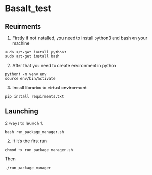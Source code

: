 # Basalt_test
## Reuirments
1. Firstly if not installed, you need to install python3 and bash on your machine
```
sudo apt-get install python3
sudo apt-get install bash
```
2. After that you need to create environment in python
```
python3 -m venv env
source env/bin/activate
```
3. Install libraries to virtual environment
```
pip install requirments.txt
```
## Launching
2 ways to launch
1. 
```
bash run_package_manager.sh
```
2. If it's the first run
```
chmod +x run_package_manager.sh
```
Then
```
./run_package_manager
```